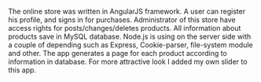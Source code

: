 The online store was written in AngularJS framework. A user can register his profile, and signs in for purchases.  Administrator of this store have access rights for posts/changes/deletes products. All information about products save in MySQL database. Node.js is using on the server side with a couple of depending such as Express, Cookie-parser, file-system module and other. The app generates a page for each product according to information in database. For more attractive look I added my own slider to this app. 
